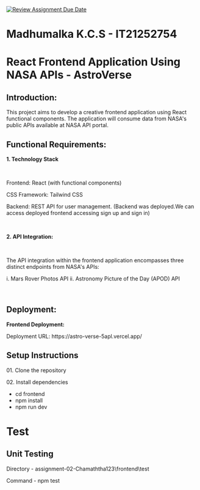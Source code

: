 [![Review Assignment Due Date](https://classroom.github.com/assets/deadline-readme-button-24ddc0f5d75046c5622901739e7c5dd533143b0c8e959d652212380cedb1ea36.svg)](https://classroom.github.com/a/V1F4A3D5)

# Madhumalka K.C.S - IT21252754

# React Frontend Application Using NASA APIs - AstroVerse

## Introduction:

<p>This project aims to develop a creative frontend application using React functional components. The application will consume data from NASA's public APIs available at NASA API portal.</p>

## Functional Requirements:

<p><b>1. Technology Stack</b></p><br>
<p>Frontend: React (with functional components)</p>
<p>CSS Framework: Tailwind CSS</p>
<p>Backend: REST API for user management. (Backend was deployed.We can access deployed frontend accessing sign up and sign in)</p>
<br>

<p><b>2. API Integration:</b></p><br>
<p>The API integration within the frontend application encompasses three distinct endpoints from NASA's APIs:</p>
<p>i. Mars Rover Photos API ii. Astronomy Picture of the Day (APOD) API</p>
<br>

## Deployment:

<p><b>Frontend Deployment:</b></p>
<p>Deployment URL: https://astro-verse-5apl.vercel.app/</p>

## Setup Instructions

<p>01. Clone the repository</p>
<p>02. Install dependencies</p>
<ul>
<li>cd frontend</li>
<li>npm install</li>
<li>npm run dev</li>
</ul>

# Test

## Unit Testing

<p>Directory - assignment-02-Chamaththa123\frontend\test</p>
<p>Command - npm test</p>
